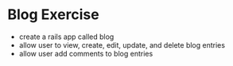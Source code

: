Blog Exercise
==============================================

- create a rails app called blog
- allow user to view, create, edit,
update, and delete blog entries 
- allow user add comments to blog
entries 
